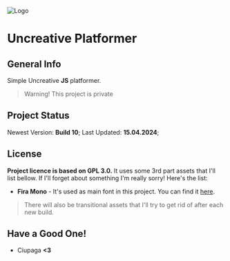 ![Logo](https://cdn.discordapp.com/attachments/822928311487299687/1224346578400313374/Logo2.png?ex=661d289b&is=660ab39b&hm=29ff81c25cfdb09f9d1386dce7530d48acf1f193e9bdd2e56c5ef26cec607b2f&)
# Uncreative Platformer

## General Info
Simple Uncreative **JS** platformer.
> Warning! This project is private

## Project Status
Newest Version: **Build 10**;
Last Updated: **15.04.2024**;

## License
**Project licence is based on GPL 3.0.** It uses some 3rd part assets that I'll list bellow. If I'll forget about something I'm really sorry! Here's the list:
- **Fira Mono** - It's used as main font in this project. You can find it [here](https://github.com/mozilla/Fira).

> There will also be transitional assets that I'll try to get rid of after each new build.

## Have a Good One!
- Ciupaga **<3**

